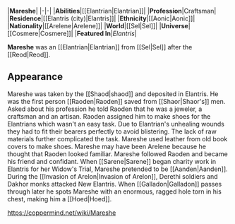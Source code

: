 |**Mareshe**|
|-|-|
|**Abilities**|[[Elantrian\|Elantrian]]|
|**Profession**|Craftsman|
|**Residence**|[[Elantris (city)\|Elantris]]|
|**Ethnicity**|[[Aonic\|Aonic]]|
|**Nationality**|[[Arelene\|Arelene]]|
|**World**|[[Sel\|Sel]]|
|**Universe**|[[Cosmere\|Cosmere]]|
|**Featured In**|*Elantris*|

**Mareshe** was an [[Elantrian\|Elantrian]] from [[Sel\|Sel]] after the [[Reod\|Reod]].

## Appearance
Mareshe was taken by the [[Shaod\|shaod]] and deposited in Elantris. He was the first person [[Raoden\|Raoden]] saved from [[Shaor\|Shaor's]] men. Asked about his profession he told Raoden that he was a jeweler, a craftsman and an artisan. Raoden assigned him to make shoes for the Elantrians which wasn't an easy task. Due to Elantrian's unhealing wounds they had to fit their bearers perfectly to avoid blistering. The lack of raw materials further complicated the task. Mareshe used leather from old book covers to make shoes.
Mareshe may have been Arelene because he thought that Raoden looked familiar.
Mareshe followed Raoden and became his friend and confidant. When [[Sarene\|Sarene]] began charity work in Elantris for her Widow's Trial, Mareshe pretended to be [[Aanden\|Aanden]].
During the [[Invasion of Arelon\|Invasion of Arelon]], Derethi soldiers and Dakhor monks attacked New Elantris. When [[Galladon\|Galladon]] passes through later he spots Mareshe with an enormous, ragged hole torn in his chest, making him a [[Hoed\|Hoed]].



https://coppermind.net/wiki/Mareshe